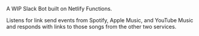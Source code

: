 A WIP Slack Bot built on Netlify Functions.

Listens for link send events from Spotify, Apple Music, and YouTube Music and responds with links to those songs from the other two services.
